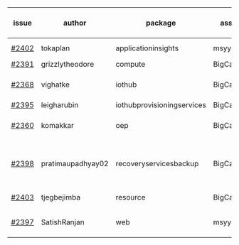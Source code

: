 | issue | author | package | assignee | bot advice | created date of issue | target release date | date from target |
| ------ | ------ | ------ | ------ | ------ | ------ | ------ | :-----: |
| [#2402](https://github.com/Azure/sdk-release-request/issues/2402) | tokaplan | applicationinsights | msyyc | new issue ! <br> | 01-21 | 02-07 |   |
| [#2391](https://github.com/Azure/sdk-release-request/issues/2391) | grizzlytheodore | compute | BigCat20196 |   | 01-19 | 01-28 |   |
| [#2368](https://github.com/Azure/sdk-release-request/issues/2368) | vighatke | iothub | BigCat20196 |   release date < 2 ! <br> | 01-10 | 01-24 | 1 |
| [#2395](https://github.com/Azure/sdk-release-request/issues/2395) | leigharubin | iothubprovisioningservices | BigCat20196 |   | 01-20 | 02-01 |   |
| [#2360](https://github.com/Azure/sdk-release-request/issues/2360) | komakkar | oep | BigCat20196 |   release date < 2 ! <br> | 01-07 | 01-24 | 1 |
| [#2398](https://github.com/Azure/sdk-release-request/issues/2398) | pratimaupadhyay02 | recoveryservicesbackup | BigCat20196 | new issue ! <br> release date < 2 ! <br> | 01-21 | 01-25 | 2 |
| [#2403](https://github.com/Azure/sdk-release-request/issues/2403) | tjegbejimba | resource | BigCat20196 | new issue ! <br> | 01-21 | 01-26 |   |
| [#2397](https://github.com/Azure/sdk-release-request/issues/2397) | SatishRanjan | web | msyyc |   release date < 2 ! <br> | 01-21 | 01-24 | 1 |
